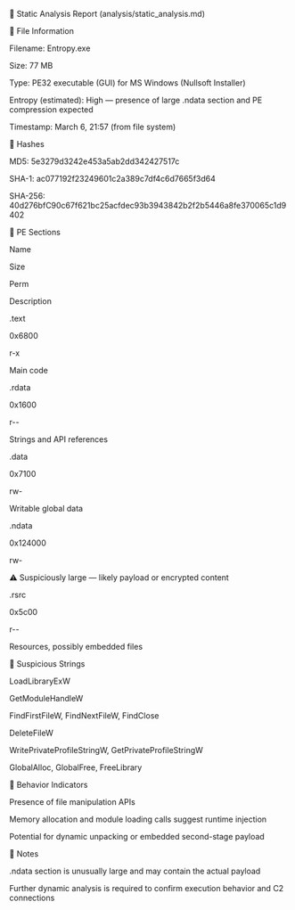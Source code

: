 📄 Static Analysis Report (analysis/static_analysis.md)

📁 File Information

Filename: Entropy.exe

Size: 77 MB

Type: PE32 executable (GUI) for MS Windows (Nullsoft Installer)

Entropy (estimated): High — presence of large .ndata section and PE compression expected

Timestamp: March 6, 21:57 (from file system)

🔐 Hashes

MD5: 5e3279d3242e453a5ab2dd342427517c

SHA-1: ac077192f23249601c2a389c7df4c6d7665f3d64

SHA-256: 40d276bfC90c67f621bc25acfdec93b3943842b2f2b5446a8fe370065c1d9402

🧩 PE Sections

Name

Size

Perm

Description

.text

0x6800

r-x

Main code

.rdata

0x1600

r--

Strings and API references

.data

0x7100

rw-

Writable global data

.ndata

0x124000

rw-

⚠️ Suspiciously large — likely payload or encrypted content

.rsrc

0x5c00

r--

Resources, possibly embedded files

🧠 Suspicious Strings

LoadLibraryExW

GetModuleHandleW

FindFirstFileW, FindNextFileW, FindClose

DeleteFileW

WritePrivateProfileStringW, GetPrivateProfileStringW

GlobalAlloc, GlobalFree, FreeLibrary

🛑 Behavior Indicators

Presence of file manipulation APIs

Memory allocation and module loading calls suggest runtime injection

Potential for dynamic unpacking or embedded second-stage payload

🧠 Notes

.ndata section is unusually large and may contain the actual payload

Further dynamic analysis is required to confirm execution behavior and C2 connections
